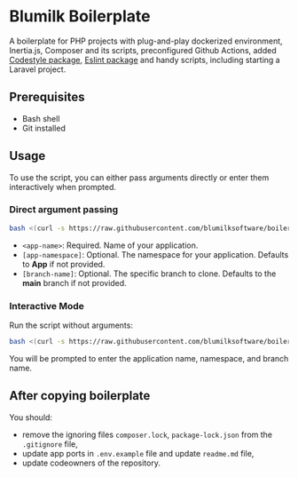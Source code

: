# Blumilk Boilerplate
A boilerplate for PHP projects with plug-and-play dockerized environment, Inertia.js, Composer and its scripts, preconfigured Github Actions, added [Codestyle package](https://github.com/blumilksoftware/codestyle), [Eslint package](https://github.com/blumilksoftware/eslint-config-blumilk)  and handy scripts, including starting a Laravel project.

## Prerequisites
- Bash shell
- Git installed

## Usage
To use the script, you can either pass arguments directly or enter them interactively when prompted.

### Direct argument passing
```bash
bash <(curl -s https://raw.githubusercontent.com/blumilksoftware/boilerplate/init.sh) <app-name> [app-namespace] [branch-name]
```

- `<app-name>`: Required. Name of your application.
- `[app-namespace]`: Optional. The namespace for your application. Defaults to **App** if not provided.
- `[branch-name]`: Optional. The specific branch to clone. Defaults to the **main** branch if not provided.

### Interactive Mode
Run the script without arguments:
```bash
bash <(curl -s https://raw.githubusercontent.com/blumilksoftware/boilerplate/init.sh)
```
You will be prompted to enter the application name, namespace, and branch name.

## After copying boilerplate
You should:
- remove the ignoring files `composer.lock`, `package-lock.json` from the `.gitignore` file,
- update app ports in `.env.example` file and update `readme.md` file,
- update codeowners of the repository.

